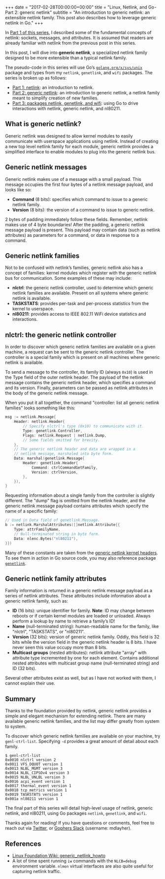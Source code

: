 +++
date = "2017-02-28T00:00:00+00:00"
title = "Linux, Netlink, and Go - Part 2: generic netlink"
subtitle = "An introduction to generic netlink: an extensible netlink family. This post also describes how to leverage generic netlink in Go."
+++

In [Part 1 of this series](../linux-netlink-and-go-part-1-netlink.md), I
described some of the fundamental concepts of netlink: sockets, messages, and
attributes. It is assumed that readers are already familiar with netlink from
the previous post in this series.

In this post, I will dive into **generic netlink**, a specialized netlink family
designed to be more extensible than a typical netlink family.

The pseudo-code in this series will use Go’s [`golang.org/x/sys/unix`](https://godoc.org/golang.org/x/sys/unix)
package and types from my `netlink`, `genetlink`, and `wifi` packages. The
series is broken up as follows:

- [Part 1: netlink](../linux-netlink-and-go-part-1-netlink.md): an introduction
  to netlink.
- [Part 2: generic netlink](.): an introduction to generic netlink, a netlink
  family meant to simplify creation of new families.
- [Part 3: packages netlink, genetlink, and wifi](../linux-netlink-and-go-part-3-packages-netlink-genetlink-and-wifi):
  using Go to drive interactions with netlink, generic netlink, and nl80211.

## What is generic netlink?

Generic netlink was designed to allow kernel modules to easily communicate
with userspace applications using netlink. Instead of creating a new top level
netlink family for each module, generic netlink provides a simplified interface
to enable modules to plug into the generic netlink bus.

## Generic netlink messages

Generic netlink makes use of a message with a small payload. This message
occupies the first four bytes of a netlink message payload, and looks like so:

- **Command** (8 bits): specifies which command to issue to a generic netlink
  family.
- **Version** (8 bits): the version of a command to issue to generic netlink.

2 bytes of padding immediately follow these fields. Remember, netlink makes use
of 4 byte boundaries! After the padding, a generic netlink message payload is
present. This payload may contain data (such as netlink attributes) as
parameters for a command, or data in response to a command.

## Generic netlink families

Not to be confused with netlink’s families, generic netlink also has a concept
of families: kernel modules which register with the generic netlink bus for
communication. Some examples of these may include:

- **nlctrl**: the generic netlink controller, used to determine which generic
  netlink families are available. Present on all systems where generic netlink
  is available.
- **TASKSTATS**: provides per-task and per-process statistics from the kernel
  to userspace.
- **nl80211**: provides access to IEEE 802.11 WiFi device statistics and
  interactions.

## nlctrl: the generic netlink controller

In order to discover which generic netlink families are available on a given
machine, a request can be sent to the generic netlink controller. The controller
is a special family which is present on all machines where generic netlink
is available.

To send a message to the controller, its family ID (always `0x10`) is used in
the Type field of the outer netlink header. The payload of the netlink message
contains the generic netlink header, which specifies a command and its version.
Finally, parameters can be passed as netlink attributes in the body of the
generic netlink message.

When you put it all together, the command "controller: list all generic netlink
families" looks something like this:

```go
msg := netlink.Message{
    Header: netlink.Header{
        // Specify nlctrl's type (0x10) to communicate with it.
        Type: genetlink.Controller,
        Flags: netlink.Request | netlink.Dump,
        // Some fields omitted for brevity.
    },
    // The generic netlink header and data are wrapped in a
    // netlink message, marshaled into byte form.
    Data: marshal(genetlink.Message{
        Header: genetlink.Header{
            Command: ctrlCommandGetFamily,
            Version: ctrlVersion,
        },
    }),
}
```

Requesting information about a single family from the controller is slightly
different. The "dump" flag is omitted from the netlink header, and the generic
netlink message payload contains attributes which specify the name of a
specific family:

```go
// Used in Data field of genetlink.Message.
b := netlink.MarshalAttributes([]netlink.Attribute{{
    Type: attrFamilyName,
    // Null-terminated string in byte form.
    Data: nlenc.Bytes("nl80211"),
}})
```

Many of these constants are taken from the [generic netlink kernel headers](https://elixir.bootlin.com/linux/v5.0.8/source/include/linux/genetlink.h).
To see them in action in Go source code, you may also reference
package [`genetlink`](https://github.com/mdlayher/netlink/tree/master/genetlink).

## Generic netlink family attributes

Family information is returned in a generic netlink message payload as a series
of netlink attributes. These attributes include information about a generic
netlink family, such as:

- **ID** (16 bits): unique identifier for family. **Note**: ID may change between
  reboots or if certain kernel modules are loaded or unloaded. Always perform a
  lookup by name to retrieve a family’s ID!
- **Name** (null-terminated string): human-readable name for the family, like
  "nlctrl", "TASKSTATS", or "nl80211".
- **Version** (32 bits): version of generic netlink family. Oddly, this field is
  32 bits while the version field in the generic netlink header is 8 bits. I
  have never seen this value occupy more than 8 bits.
- **Multicast groups** (nested attributes): netlink attribute "array" with
  attribute type incremented by one for each element. Contains additional nested
  attributes with multicast group name (null-terminated string) and ID (32 bits).

Several other attributes exist as well, but as I have not worked with them, I
cannot explain their use.

## Summary

Thanks to the foundation provided by netlink, generic netlink provides a simple
and elegant mechanism for extending netlink. There are many available generic
netlink families, and the list may differ greatly from system to system.

To discover which generic netlink families are available on your machine, try
`genl-ctrl-list`. Specifying `-d` provides a great amount of detail about
each family.

```plaintext
$ genl-ctrl-list
0x0010 nlctrl version 2
0x0011 VFS_DQUOT version 1
0x0013 NLBL_MGMT version 3
0x0014 NLBL_CIPSOv4 version 3
0x0015 NLBL_UNLBL version 3
0x0016 acpi_event version 1
0x0017 thermal_event version 1
0x0018 tcp_metrics version 1
0x0019 TASKSTATS version 1
0x001a nl80211 version 1
```

The final part of this series will detail high-level usage of netlink, generic
netlink, and nl80211, using Go packages `netlink`, `genetlink`, and `wifi`.

Thanks again for reading! If you have questions or comments, feel free to
reach out via [Twitter](https://twitter.com/mdlayher), or [Gophers Slack](https://invite.slack.golangbridge.org/)
(username: mdlayher).

## References

- [Linux Foundation Wiki: generic_netlink_howto](https://wiki.linuxfoundation.org/networking/generic_netlink_howto)
- A lot of time spent running `iw` commands with the `NLCB=debug` environment
  variable. `nlmon` virtual interfaces are also quite useful for capturing
  netlink traffic.
